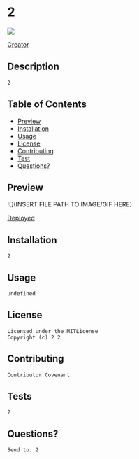 
  # 2
  ![](https://img.shields.io/badge/License-MITLicense-yellow)

  [Creator](https://github.com/2)

  ## Description 
    2

  ## Table of Contents
  * [Preview](#Preview)
  * [Installation](#Installation)
  * [Usage](#Usage)
  * [License](#License)
  * [Contributing](#Contributing)
  * [Test](#Tests)
  * [Questions?](#Questions?)
     
  ## Preview
  ![](INSERT FILE PATH TO IMAGE/GIF HERE)

  [Deployed](2)

  ## Installation
    2

  ## Usage
    undefined

  ## License
    Licensed under the MITLicense
    Copyright (c) 2 2

  ## Contributing
    Contributor Covenant

  ## Tests
    2

  ## Questions?
    Send to: 2


